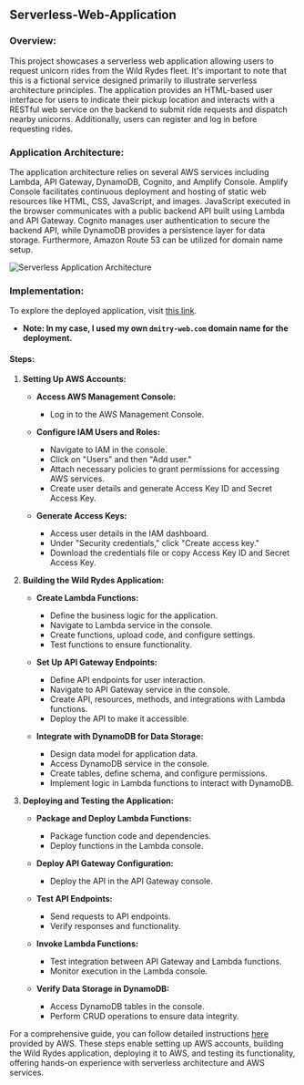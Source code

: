 

## Serverless-Web-Application

### Overview:

This project showcases a serverless web application allowing users to request unicorn rides from the Wild Rydes fleet. It's important to note that this is a fictional service designed primarily to illustrate serverless architecture principles. The application provides an HTML-based user interface for users to indicate their pickup location and interacts with a RESTful web service on the backend to submit ride requests and dispatch nearby unicorns. Additionally, users can register and log in before requesting rides.

### Application Architecture:

The application architecture relies on several AWS services including Lambda, API Gateway, DynamoDB, Cognito, and Amplify Console. Amplify Console facilitates continuous deployment and hosting of static web resources like HTML, CSS, JavaScript, and images. JavaScript executed in the browser communicates with a public backend API built using Lambda and API Gateway. Cognito manages user authentication to secure the backend API, while DynamoDB provides a persistence layer for data storage. Furthermore, Amazon Route 53 can be utilized for domain name setup.

![Serverless Application Architecture](https://github.com/DimitryZH/Serverless-Web-Application/assets/146372946/0abaeea5-040f-48d9-a90d-49b7f853ce99)

### Implementation:

To explore the deployed application, visit [this link](https://wildrydes.dmitry-web.com/).
- **Note: In my case, I used my own `dmitry-web.com` domain name for the deployment.**
#### Steps:

1. **Setting Up AWS Accounts:**

    - **Access AWS Management Console:**
      - Log in to the AWS Management Console.
      
    - **Configure IAM Users and Roles:**
      - Navigate to IAM in the console.
      - Click on "Users" and then "Add user."
      - Attach necessary policies to grant permissions for accessing AWS services.
      - Create user details and generate Access Key ID and Secret Access Key.
      
    - **Generate Access Keys:**
      - Access user details in the IAM dashboard.
      - Under "Security credentials," click "Create access key."
      - Download the credentials file or copy Access Key ID and Secret Access Key.
      
2. **Building the Wild Rydes Application:**

    - **Create Lambda Functions:**
      - Define the business logic for the application.
      - Navigate to Lambda service in the console.
      - Create functions, upload code, and configure settings.
      - Test functions to ensure functionality.
      
    - **Set Up API Gateway Endpoints:**
      - Define API endpoints for user interaction.
      - Navigate to API Gateway service in the console.
      - Create API, resources, methods, and integrations with Lambda functions.
      - Deploy the API to make it accessible.
      
    - **Integrate with DynamoDB for Data Storage:**
      - Design data model for application data.
      - Access DynamoDB service in the console.
      - Create tables, define schema, and configure permissions.
      - Implement logic in Lambda functions to interact with DynamoDB.
      
3. **Deploying and Testing the Application:**

    - **Package and Deploy Lambda Functions:**
      - Package function code and dependencies.
      - Deploy functions in the Lambda console.
      
    - **Deploy API Gateway Configuration:**
      - Deploy the API in the API Gateway console.
      
    - **Test API Endpoints:**
      - Send requests to API endpoints.
      - Verify responses and functionality.
      
    - **Invoke Lambda Functions:**
      - Test integration between API Gateway and Lambda functions.
      - Monitor execution in the Lambda console.
      
    - **Verify Data Storage in DynamoDB:**
      - Access DynamoDB tables in the console.
      - Perform CRUD operations to ensure data integrity.

For a comprehensive guide, you can follow detailed instructions [here](https://aws.amazon.com/getting-started/hands-on/build-serverless-web-app-lambda-apigateway-s3-dynamodb-cognito/?ref=gsrchandson) provided by AWS. These steps enable setting up AWS accounts, building the Wild Rydes application, deploying it to AWS, and testing its functionality, offering hands-on experience with serverless architecture and AWS services.
